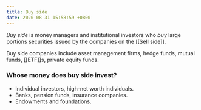 ```yaml
---
title: Buy side
date: 2020-08-31 15:58:59 +0800
---
```


*Buy side* is money managers and institutional investors who *buy* large portions securities issued by the companies on the [[Sell side]]. 

Buy side companies include asset management firms, hedge funds, mutual funds, [[ETF]]s, private equity funds.

### Whose money does buy side invest?
- Individual investors, high-net worth individuals.
- Banks, pension funds, insurance companies.
- Endowments and foundations.

<!--
## Meta
Creation date: 2020-08-31 15:45

### Related Posts
[[Investments]]

### External References

-->

